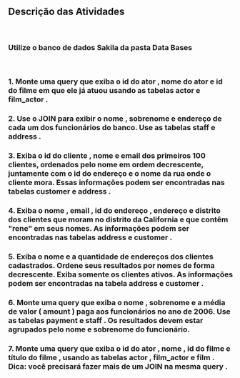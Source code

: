 ## Descrição das Atividades
<br>

### Utilize o banco de dados Sakila da pasta Data Bases
<br>

### 1. Monte uma query que exiba o id do ator , nome do ator e id do filme em que ele já atuou usando as tabelas actor e film_actor .
### 2. Use o JOIN para exibir o nome , sobrenome e endereço de cada um dos funcionários do banco. Use as tabelas staff e address .
### 3. Exiba o id do cliente , nome e email dos primeiros 100 clientes, ordenados pelo nome em ordem decrescente, juntamente com o id do endereço e o nome da rua onde o cliente mora. Essas informações podem ser encontradas nas tabelas customer e address .
### 4. Exiba o nome , email , id do endereço , endereço e distrito dos clientes que moram no distrito da California e que contêm "rene" em seus nomes. As informações podem ser encontradas nas tabelas address e customer .
### 5. Exiba o nome e a quantidade de endereços dos clientes cadastrados. Ordene seus resultados por nomes de forma decrescente. Exiba somente os clientes ativos. As informações podem ser encontradas na tabela address e customer .
### 6. Monte uma query que exiba o nome , sobrenome e a média de valor ( amount ) paga aos funcionários no ano de 2006. Use as tabelas payment e staff . Os resultados devem estar agrupados pelo nome e sobrenome do funcionário.
### 7. Monte uma query que exiba o id do ator , nome , id do filme e título do filme , usando as tabelas actor , film_actor e film . Dica: você precisará fazer mais de um JOIN na mesma query .
